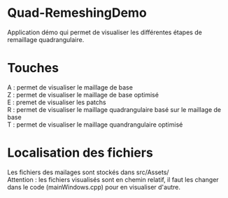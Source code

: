 # Quad-RemeshingDemo

Application démo qui permet de visualiser les différentes étapes de remaillage quadrangulaire.

# Touches

A : permet de visualiser le maillage de base  
Z : permet de visualiser le maillage de base optimisé  
E : premet de visualiser les patchs  
R : permet de visualiser le maillage quadrangulaire basé sur le maillage de base  
T : permet de visualiser le maillage quandrangulaire optimisé  


# Localisation des fichiers

Les fichiers des mailages sont stockés dans src/Assets/  
Attention : les fichiers visualisés sont en chemin relatif, il faut les changer dans le code (mainWindows.cpp) pour en visualiser d'autre.

